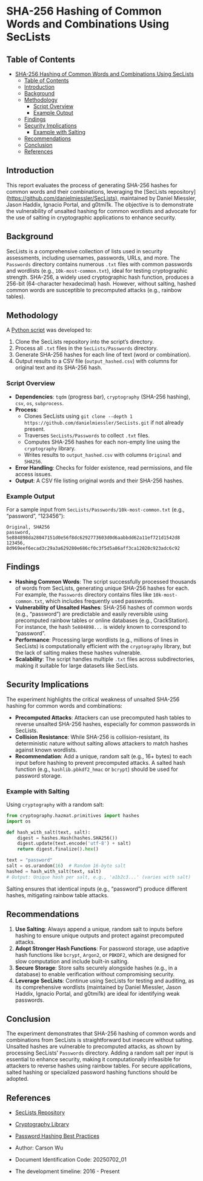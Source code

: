 # SHA-256 Hashing of Common Words and Combinations Using SecLists

## Table of Contents
- [SHA-256 Hashing of Common Words and Combinations Using SecLists](#sha-256-hashing-of-common-words-and-combinations-using-seclists)
  - [Table of Contents](#table-of-contents)
  - [Introduction](#introduction)
  - [Background](#background)
  - [Methodology](#methodology)
    - [Script Overview](#script-overview)
    - [Example Output](#example-output)
  - [Findings](#findings)
  - [Security Implications](#security-implications)
    - [Example with Salting](#example-with-salting)
  - [Recommendations](#recommendations)
  - [Conclusion](#conclusion)
  - [References](#references)

## Introduction

This report evaluates the process of generating SHA-256 hashes for common words and their combinations, leveraging the [SecLists repository] (https://github.com/danielmiessler/SecLists), maintained by Daniel Miessler, Jason Haddix, Ignacio Portal, and g0tmi1k. The objective is to demonstrate the vulnerability of unsalted hashing for common wordlists and advocate for the use of salting in cryptographic applications to enhance security.

## Background

SecLists is a comprehensive collection of lists used in security assessments, including usernames, passwords, URLs, and more. The `Passwords` directory contains numerous `.txt` files with common passwords and wordlists (e.g., `10k-most-common.txt`), ideal for testing cryptographic strength. SHA-256, a widely used cryptographic hash function, produces a 256-bit (64-character hexadecimal) hash. However, without salting, hashed common words are susceptible to precomputed attacks (e.g., rainbow tables).

## Methodology

A [Python script](20250725_01.py) was developed to:

1. Clone the SecLists repository into the script’s directory.
2. Process all `.txt` files in the `SecLists/Passwords` directory.
3. Generate SHA-256 hashes for each line of text (word or combination).
4. Output results to a CSV file (`output_hashed.csv`) with columns for original text and its SHA-256 hash.

### Script Overview

- **Dependencies**: `tqdm` (progress bar), `cryptography` (SHA-256 hashing), `csv`, `os`, `subprocess`.
- **Process**:
  - Clones SecLists using `git clone --depth 1 https://github.com/danielmiessler/SecLists.git` if not already present.
  - Traverses `SecLists/Passwords` to collect `.txt` files.
  - Computes SHA-256 hashes for each non-empty line using the `cryptography` library.
  - Writes results to `output_hashed.csv` with columns `Original` and `SHA256`.
- **Error Handling**: Checks for folder existence, read permissions, and file access issues.
- **Output**: A CSV file listing original words and their SHA-256 hashes.

### Example Output

For a sample input from `SecLists/Passwords/10k-most-common.txt` (e.g., “password”, “123456”):

```
Original, SHA256
password, 5e884898da28047151d0e56f8dc6292773603d0d6aabbdd62a11ef721d1542d8
123456, 8d969eef6ecad3c29a3a629280e686cf0c3f5d5a86aff3ca12020c923adc6c92
```

## Findings

- **Hashing Common Words**: The script successfully processed thousands of words from SecLists, generating unique SHA-256 hashes for each. For example, the `Passwords` directory contains files like `10k-most-common.txt`, which includes frequently used passwords.
- **Vulnerability of Unsalted Hashes**: SHA-256 hashes of common words (e.g., “password”) are predictable and easily reversible using precomputed rainbow tables or online databases (e.g., CrackStation). For instance, the hash `5e884898...` is widely known to correspond to “password”.
- **Performance**: Processing large wordlists (e.g., millions of lines in SecLists) is computationally efficient with the `cryptography` library, but the lack of salting makes these hashes vulnerable.
- **Scalability**: The script handles multiple `.txt` files across subdirectories, making it suitable for large datasets like SecLists.

## Security Implications

The experiment highlights the critical weakness of unsalted SHA-256 hashing for common words and combinations:

- **Precomputed Attacks**: Attackers can use precomputed hash tables to reverse unsalted SHA-256 hashes, especially for common passwords in SecLists.
- **Collision Resistance**: While SHA-256 is collision-resistant, its deterministic nature without salting allows attackers to match hashes against known wordlists.
- **Recommendation**: Add a unique, random salt (e.g., 16+ bytes) to each input before hashing to prevent precomputed attacks. A salted hash function (e.g., `hashlib.pbkdf2_hmac` or `bcrypt`) should be used for password storage.

### Example with Salting

Using `cryptography` with a random salt:

```python
from cryptography.hazmat.primitives import hashes
import os

def hash_with_salt(text, salt):
    digest = hashes.Hash(hashes.SHA256())
    digest.update(text.encode('utf-8') + salt)
    return digest.finalize().hex()

text = "password"
salt = os.urandom(16)  # Random 16-byte salt
hashed = hash_with_salt(text, salt)
# Output: Unique hash per salt, e.g., 'a1b2c3...' (varies with salt)
```

Salting ensures that identical inputs (e.g., “password”) produce different hashes, mitigating rainbow table attacks.

## Recommendations

1. **Use Salting**: Always append a unique, random salt to inputs before hashing to ensure unique outputs and protect against precomputed attacks.
2. **Adopt Stronger Hash Functions**: For password storage, use adaptive hash functions like `bcrypt`, `Argon2`, or `PBKDF2`, which are designed for slow computation and include built-in salting.
3. **Secure Storage**: Store salts securely alongside hashes (e.g., in a database) to enable verification without compromising security.
4. **Leverage SecLists**: Continue using SecLists for testing and auditing, as its comprehensive wordlists (maintained by Daniel Miessler, Jason Haddix, Ignacio Portal, and g0tmi1k) are ideal for identifying weak passwords.

## Conclusion

The experiment demonstrates that SHA-256 hashing of common words and combinations from SecLists is straightforward but insecure without salting. Unsalted hashes are vulnerable to precomputed attacks, as shown by processing SecLists’ `Passwords` directory. Adding a random salt per input is essential to enhance security, making it computationally infeasible for attackers to reverse hashes using rainbow tables. For secure applications, salted hashing or specialized password hashing functions should be adopted.

## References

- [SecLists Repository](https://github.com/danielmiessler/SecLists)
- [Cryptography Library](https://cryptography.io/)
- [Password Hashing Best Practices](https://cheatsheetseries.owasp.org/cheatsheets/Password_Storage_Cheat_Sheet.html)

- Author: Carson Wu
- Document Identification Code: 20250702_01
- The development timeline: 2016 - Present